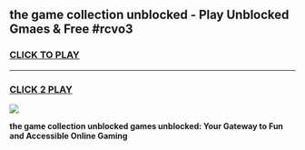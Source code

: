 
## the game collection unblocked - Play Unblocked Gmaes & Free #rcvo3
<h3>
<a href="https://news.freeplayer.one?title=the_game_collection_unblocked&ref=03M">CLICK TO PLAY</a></h3>
<hr>

<h3>
<a href="https://news.freeplayer.one?title=the_game_collection_unblocked&ref=03M">CLICK 2 PLAY</a>
  
</h3>

<a href="https://news.freeplayer.one?title=the_game_collection_unblocked&ref=03M"><img src="https://clearcache.store/games.png"></a>


**the game collection unblocked games unblocked: Your Gateway to Fun and Accessible Online Gaming**
